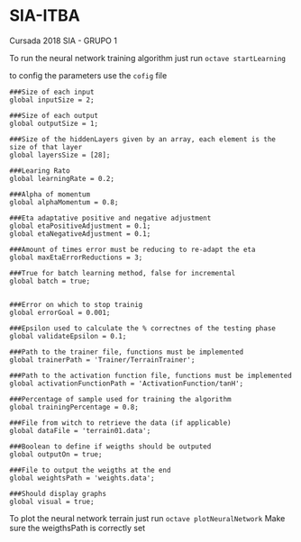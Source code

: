 # SIA-ITBA
Cursada 2018 SIA - GRUPO 1

To run the neural network training algorithm just run 
`octave startLearning`

to config the parameters use the `cofig` file
```
###Size of each input
global inputSize = 2;

###Size of each output
global outputSize = 1;

###Size of the hiddenLayers given by an array, each element is the size of that layer
global layersSize = [28];

###Learing Rato
global learningRate = 0.2;

###Alpha of momentum
global alphaMomentum = 0.8;

###Eta adaptative positive and negative adjustment
global etaPositiveAdjustment = 0.1;
global etaNegativeAdjustment = 0.1;

###Amount of times error must be reducing to re-adapt the eta
global maxEtaErrorReductions = 3;

###True for batch learning method, false for incremental
global batch = true;


###Error on which to stop trainig
global errorGoal = 0.001;

###Epsilon used to calculate the % correctnes of the testing phase
global validateEpsilon = 0.1;

###Path to the trainer file, functions must be implemented
global trainerPath = 'Trainer/TerrainTrainer';

###Path to the activation function file, functions must be implemented
global activationFunctionPath = 'ActivationFunction/tanH';

###Percentage of sample used for training the algorithm
global trainingPercentage = 0.8;

###File from witch to retrieve the data (if applicable)
global dataFile = 'terrain01.data';

###Boolean to define if weigths should be outputed
global outputOn = true;

###File to output the weigths at the end
global weightsPath = 'weights.data';

###Should display graphs
global visual = true;
```

To plot the neural network terrain just run 
`octave plotNeuralNetwork`
Make sure the weigthsPath is correctly set
